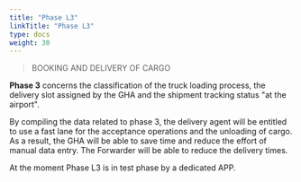 ```yaml
---
title: "Phase L3"
linkTitle: "Phase L3"
type: docs
weight: 30
---
```


> BOOKING AND DELIVERY OF CARGO 

**Phase 3** concerns the classification of the truck loading process, the delivery slot assigned by the GHA and the shipment tracking status "at the airport".

By compiling the data related to phase 3, the delivery agent will be entitled to use a fast lane for the acceptance operations and the unloading of cargo. As a result, the GHA will be able to save time and reduce the effort of manual data entry. The Forwarder will be able to reduce the delivery times.

At the moment Phase L3 is in test phase by a dedicated APP.